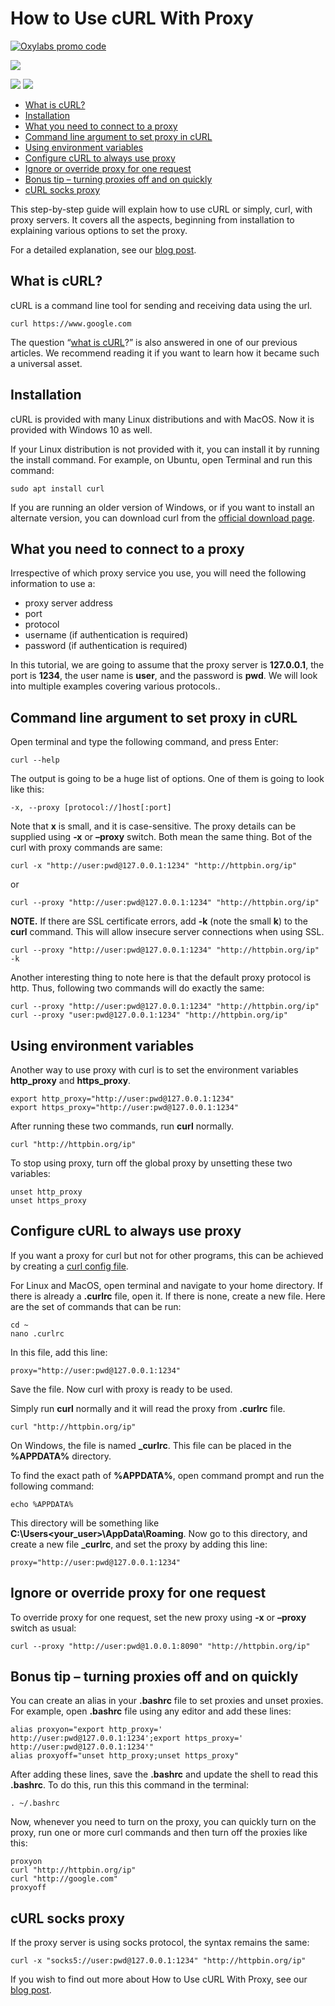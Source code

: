 # How to Use cURL With Proxy

[![Oxylabs promo code](https://user-images.githubusercontent.com/129506779/250792357-8289e25e-9c36-4dc0-a5e2-2706db797bb5.png)](https://oxylabs.go2cloud.org/aff_c?offer_id=7&aff_id=877&url_id=112)

[![](https://dcbadge.vercel.app/api/server/eWsVUJrnG5)](https://discord.gg/GbxmdGhZjq)

[<img src="https://img.shields.io/static/v1?label=&message=Curl&color=brightgreen" />](https://github.com/topics/curl) [<img src="https://img.shields.io/static/v1?label=&message=Proxy&color=important" />](https://github.com/topics/proxy)

- [What is cURL?](#what-is-curl)
- [Installation](#installation)
- [What you need to connect to a proxy](#what-you-need-to-connect-to-a-proxy)
- [Command line argument to set proxy in cURL](#command-line-argument-to-set-proxy-in-curl)
- [Using environment variables](#using-environment-variables)
- [Configure cURL to always use proxy](#configure-curl-to-always-use-proxy)
- [Ignore or override proxy for one request](#ignore-or-override-proxy-for-one-request)
- [Bonus tip – turning proxies off and on quickly](#bonus-tip--turning-proxies-off-and-on-quickly)
- [cURL socks proxy](#curl-socks-proxy)

This step-by-step guide will explain how to use cURL or simply, curl, with proxy servers. It covers all the aspects, beginning from installation to explaining various options to set the proxy.

For a detailed explanation, see our [blog post](https://oxy.yt/ArRn).

## What is cURL?

cURL is a command line tool for sending and receiving data using the url. 

```shell
curl https://www.google.com
```

The question “[what is cURL](https://oxy.yt/ArRn)?” is also answered in one of our previous articles. We recommend reading it if you want to learn how it became such a universal asset.

## Installation

cURL is provided with many Linux distributions and with MacOS. Now it is provided with Windows 10 as well.

If your Linux distribution is not provided with it, you can install it by running the install command. For example, on Ubuntu, open Terminal and run this command:

```shell
sudo apt install curl
```

If you are running an older version of Windows, or if you want to install an alternate version, you can download curl from the [official download page](https://curl.se/download.html).

## What you need to connect to a proxy

Irrespective of which proxy service you use, you will need the following information to use a:

- proxy server address
- port
- protocol
- username (if authentication is required)
- password (if authentication is required)

In this tutorial, we are going to assume that the proxy server is **127.0.0.1**, the port is **1234**, the user name is **user**, and the password is **pwd**. We will look into multiple examples covering various protocols..

## Command line argument to set proxy in cURL

Open terminal and type the following command, and press Enter:

```shell
curl --help
```

The output is going to be a huge list of options. One of them is going to look like this:

```shell
-x, --proxy [protocol://]host[:port] 
```

Note that **x** is small, and it is case-sensitive. The proxy details can be supplied using **-x** or **–proxy** switch. Both mean the same thing. Bot of the curl with proxy commands are same:

```shell
curl -x "http://user:pwd@127.0.0.1:1234" "http://httpbin.org/ip"
```

or

```shell
curl --proxy "http://user:pwd@127.0.0.1:1234" "http://httpbin.org/ip"
```

**NOTE.** If there are SSL certificate errors, add **-k** (note the small **k**) to the **curl** command. This will allow insecure server connections when using SSL.

```shell
curl --proxy "http://user:pwd@127.0.0.1:1234" "http://httpbin.org/ip" -k
```

Another interesting thing to note here is that the default proxy protocol is http. Thus, following two commands will do exactly the same:

```shell
curl --proxy "http://user:pwd@127.0.0.1:1234" "http://httpbin.org/ip"
curl --proxy "user:pwd@127.0.0.1:1234" "http://httpbin.org/ip"
```

## Using environment variables

Another way to use proxy with curl is to set the environment variables **http_proxy** and **https_proxy**. 

```shell
export http_proxy="http://user:pwd@127.0.0.1:1234"
export https_proxy="http://user:pwd@127.0.0.1:1234"
```

After running these two commands, run **curl** normally.

```shell
curl "http://httpbin.org/ip"
```

To stop using proxy, turn off the global proxy by unsetting these two variables:

```shell
unset http_proxy
unset https_proxy
```

## Configure cURL to always use proxy

If you want a proxy for curl but not for other programs, this can be achieved by creating a [curl config file](https://everything.curl.dev/cmdline/cmdline-configfile).

For Linux and MacOS, open terminal and navigate to your home directory. If there is already a **.curlrc** file, open it. If there is none, create a new file. Here are the set of commands that can be run:

```shell
cd ~
nano .curlrc
```

In this file, add this line:

```shell
proxy="http://user:pwd@127.0.0.1:1234"
```

Save the file. Now curl with proxy is ready to be used. 

Simply run **curl** normally and it will read the proxy from **.curlrc** file.

```shell
curl "http://httpbin.org/ip"
```

On Windows, the file is named **_curlrc**. This file can be placed in the **%APPDATA%** directory.

To find the exact path of **%APPDATA%**, open command prompt and run the following command:

```shell
echo %APPDATA%
```

This directory will be something like **C:\Users\<your_user>\AppData\Roaming**. Now go to this directory, and create a new file **_curlrc**, and set the proxy by adding this line:

```shell
proxy="http://user:pwd@127.0.0.1:1234"
```

## Ignore or override proxy for one request

To override proxy for one request, set the new proxy using **-x** or **–proxy** switch as usual:

```shell
curl --proxy "http://user:pwd@1.0.0.1:8090" "http://httpbin.org/ip"
```

## Bonus tip – turning proxies off and on quickly

You can create an alias in your **.bashrc** file to set proxies and unset proxies. For example, open **.bashrc** file using any editor and add these lines:

```shell
alias proxyon="export http_proxy=' http://user:pwd@127.0.0.1:1234';export https_proxy=' http://user:pwd@127.0.0.1:1234'"
alias proxyoff="unset http_proxy;unset https_proxy"
```

After adding these lines, save the **.bashrc** and update the shell to read this **.bashrc**. To do this, run this this command in the terminal:

```shell
. ~/.bashrc
```

Now, whenever you need to turn on the proxy, you can quickly turn on the proxy, run one or more curl commands and then turn off the proxies like this:

```shell
proxyon
curl "http://httpbin.org/ip"
curl "http://google.com"
proxyoff 
```

## cURL socks proxy

If the proxy server is using socks protocol, the syntax remains the same:

```shell
curl -x "socks5://user:pwd@127.0.0.1:1234" "http://httpbin.org/ip"
```

If you wish to find out more about How to Use cURL With Proxy, see our [blog post](https://oxy.yt/ArRn).
